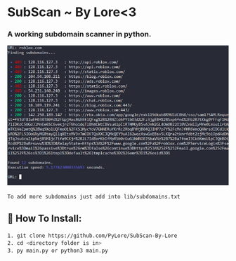 # SubScan ~ By Lore<3

### A working subdomain scanner in python.

![Screenshot](Screenshot.png)

```bash
To add more subdomains just add into lib/subdomains.txt
```


## 🔌 How To Install:
```bash
1. git clone https://github.com/PyLore/SubScan-By-Lore
2. cd <directory folder is in>
3. py main.py or python3 main.py
```
